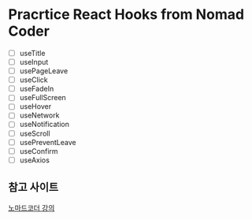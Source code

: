 # Pracrtice React Hooks from Nomad Coder

-   [ ] useTitle
-   [ ] useInput
-   [ ] usePageLeave
-   [ ] useClick
-   [ ] useFadeIn
-   [ ] useFullScreen
-   [ ] useHover
-   [ ] useNetwork
-   [ ] useNotification
-   [ ] useScroll
-   [ ] usePreventLeave
-   [ ] useConfirm
-   [ ] useAxios

## 참고 사이트

[노마드코더 강의](https://nomadcoders.co/react-hooks-introduction/lectures/1586)
